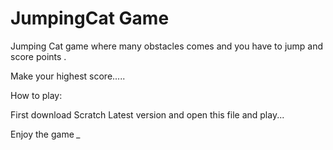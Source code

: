 # JumpingCat Game
Jumping Cat game where many obstacles comes and you have to jump and score points .

Make your highest score.....


How to play:

First download Scratch Latest version and open this file and play...

Enjoy the game *_*
